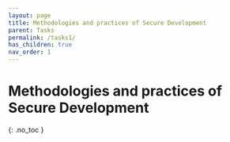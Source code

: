 ```yaml
---
layout: page
title: Methodologies and practices of Secure Development
parent: Tasks
permalink: /tasks1/
has_children: true
nav_order: 1
---
```

# Methodologies and practices of Secure Development
{: .no_toc }


